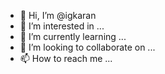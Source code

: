 - 👋 Hi, I’m @igkaran
- 👀 I’m interested in ...
- 🌱 I’m currently learning ...
- 💞️ I’m looking to collaborate on ...
- 📫 How to reach me ...

<!---
igkaran/igkaran is a ✨ special ✨ repository because its `README.md` (this file) appears on your GitHub profile.
You can click the Preview link to take a look at your changes.
--->
